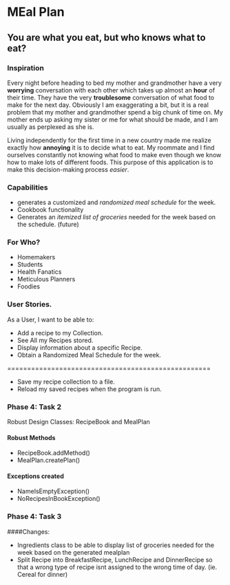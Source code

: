 # MEal Plan

## You are what you eat, but who knows what to eat?

### Inspiration

Every night before heading to bed my mother and 
grandmother have a very **worrying** conversation with 
each other which takes up almost an **hour** of their time. 
They have the very **troublesome** conversation of what 
food to make for the next day. Obviously I am 
exaggerating a bit, but it is a real problem that my mother 
and grandmother spend a big chunk of time on. 
My mother ends up asking 
my sister or me for what should be made, and I am 
usually as perplexed as she is. 

Living independently 
for the first time in a new country made me realize 
exactly how **annoying** it is to decide what to eat. 
My roommate and I find ourselves constantly not 
knowing what food to make even though we know how 
to make lots of different foods. This purpose of this 
application is to make this decision-making process 
*easier*.

### Capabilities
- generates a customized and *randomized
meal schedule* for the week. 
- Cookbook functionality
- Generates an *itemized list of groceries* needed for
the week based on the schedule. (future)


### For Who?
- Homemakers
- Students
- Health Fanatics
- Meticulous Planners
- Foodies

### User Stories.
 
As a User, I want to be able to:
- Add a recipe to my Collection.
- See All my Recipes stored.
- Display information about a specific Recipe.
- Obtain a Randomized Meal Schedule for the week.

===================================================
- Save my recipe collection to a file.
- Reload my saved recipes when the program is run.

### Phase 4: Task 2
Robust Design Classes: RecipeBook and MealPlan

#### Robust Methods
- RecipeBook.addMethod()
- MealPlan.createPlan()
#### Exceptions created
- NameIsEmptyException()
- NoRecipesInBookException()

### Phase 4: Task 3
####Changes:
- Ingredients class to be able to display list of groceries needed for the week based on the generated mealplan
- Split Recipe into BreakfastRecipe, LunchRecipe and DinnerRecipe so that a wrong type of recipe isnt assigned to the wrong time of day. (ie. Cereal for dinner)






